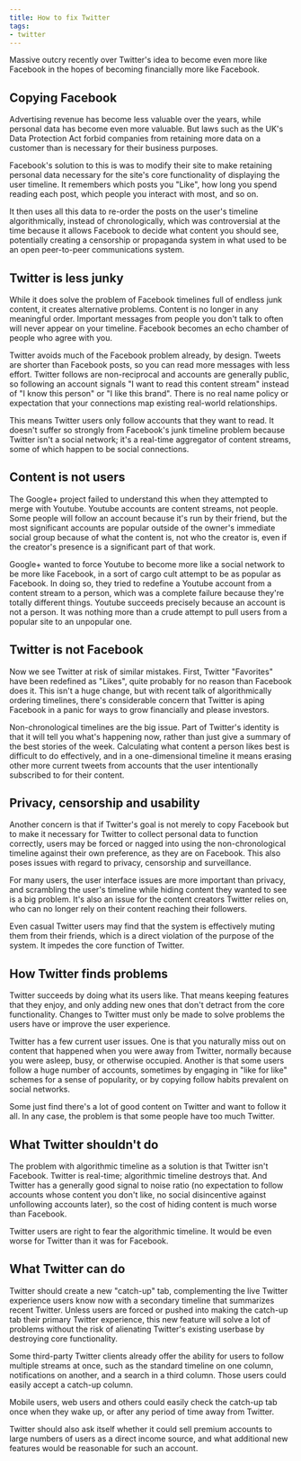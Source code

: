 ```yaml
---
title: How to fix Twitter
tags:
- twitter
---
```


Massive outcry recently over Twitter's idea to become even more like Facebook in
the hopes of becoming financially more like Facebook.

## Copying Facebook

Advertising revenue has become less valuable over the years, while personal data
has become even more valuable. But laws such as the UK's Data Protection Act
forbid companies from retaining more data on a customer than is necessary for
their business purposes.

Facebook's solution to this is was to modify their site to make retaining
personal data necessary for the site's core functionality of displaying the user
timeline. It remembers which posts you "Like", how long you spend reading each
post, which people you interact with most, and so on.

It then uses all this data to re-order the posts on the user's timeline
algorithmically, instead of chronologically, which was controversial at the time
because it allows Facebook to decide what content you should see, potentially
creating a censorship or propaganda system in what used to be an open
peer-to-peer communications system.

## Twitter is less junky

While it does solve the problem of Facebook timelines full of endless junk
content, it creates alternative problems. Content is no longer in any meaningful
order. Important messages from people you don't talk to often will never appear
on your timeline. Facebook becomes an echo chamber of people who agree with you.

Twitter avoids much of the Facebook problem already, by design. Tweets are
shorter than Facebook posts, so you can read more messages with less effort.
Twitter follows are non-reciprocal and accounts are generally public, so
following an account signals "I want to read this content stream" instead of "I
know this person" or "I like this brand". There is no real name policy or
expectation that your connections map existing real-world relationships.

This means Twitter users only follow accounts that they want to read. It doesn't
suffer so strongly from Facebook's junk timeline problem because Twitter isn't a
social network; it's a real-time aggregator of content streams, some of which
happen to be social connections.

## Content is not users

The Google+ project failed to understand this when they attempted to merge with
Youtube. Youtube accounts are content streams, not people. Some people will
follow an account because it's run by their friend, but the most significant
accounts are popular outside of the owner's immediate social group because of
what the content is, not who the creator is, even if the creator's presence is a
significant part of that work.

Google+ wanted to force Youtube to become more like a social network to be more
like Facebook, in a sort of cargo cult attempt to be as popular as Facebook. In
doing so, they tried to redefine a Youtube account from a content stream to a
person, which was a complete failure because they're totally different things.
Youtube succeeds precisely because an account is not a person. It was nothing
more than a crude attempt to pull users from a popular site to an unpopular one.

## Twitter is not Facebook

Now we see Twitter at risk of similar mistakes. First, Twitter "Favorites" have
been redefined as "Likes", quite probably for no reason than Facebook does it.
This isn't a huge change, but with recent talk of algorithmically ordering
timelines, there's considerable concern that Twitter is aping Facebook in a
panic for ways to grow financially and please investors.

Non-chronological timelines are the big issue. Part of Twitter's identity is
that it will tell you what's happening now, rather than just give a summary of
the best stories of the week. Calculating what content a person likes best is
difficult to do effectively, and in a one-dimensional timeline it means erasing
other more current tweets from accounts that the user intentionally subscribed
to for their content.

## Privacy, censorship and usability

Another concern is that if Twitter's goal is not merely to copy Facebook but to
make it necessary for Twitter to collect personal data to function correctly,
users may be forced or nagged into using the non-chronological timeline against
their own preference, as they are on Facebook. This also poses issues with
regard to privacy, censorship and surveillance.

For many users, the user interface issues are more important than privacy, and
scrambling the user's timeline while hiding content they wanted to see is a big
problem. It's also an issue for the content creators Twitter relies on, who can
no longer rely on their content reaching their followers.

Even casual Twitter users may find that the system is effectively muting them
from their friends, which is a direct violation of the purpose of the system.
It impedes the core function of Twitter.

## How Twitter finds problems

Twitter succeeds by doing what its users like. That means keeping features that
they enjoy, and only adding new ones that don't detract from the core
functionality. Changes to Twitter must only be made to solve problems the users
have or improve the user experience.

Twitter has a few current user issues. One is that you naturally miss out on
content that happened when you were away from Twitter, normally because you were
asleep, busy, or otherwise occupied. Another is that some users follow a huge
number of accounts, sometimes by engaging in "like for like" schemes for a sense
of popularity, or by copying follow habits prevalent on social networks.

Some just find there's a lot of good content on Twitter and want to follow it
all. In any case, the problem is that some people have too much Twitter.

## What Twitter shouldn't do

The problem with algorithmic timeline as a solution is that Twitter isn't
Facebook. Twitter is real-time; algorithmic timeline destroys that. And Twitter
has a generally good signal to noise ratio (no expectation to follow accounts
whose content you don't like, no social disincentive against unfollowing
accounts later), so the cost of hiding content is much worse than Facebook.

Twitter users are right to fear the algorithmic timeline. It would be even worse
for Twitter than it was for Facebook.

## What Twitter can do

Twitter should create a new "catch-up" tab, complementing the live Twitter
experience users know now with a secondary timeline that summarizes recent
Twitter. Unless users are forced or pushed into making the catch-up tab their
primary Twitter experience, this new feature will solve a lot of problems
without the risk of alienating Twitter's existing userbase by destroying core
functionality.

Some third-party Twitter clients already offer the ability for users to follow
multiple streams at once, such as the standard timeline on one column,
notifications on another, and a search in a third column. Those users could
easily accept a catch-up column.

Mobile users, web users and others could easily check the catch-up tab once when
they wake up, or after any period of time away from Twitter.

Twitter should also ask itself whether it could sell premium accounts to large
numbers of users as a direct income source, and what additional new features
would be reasonable for such an account.
